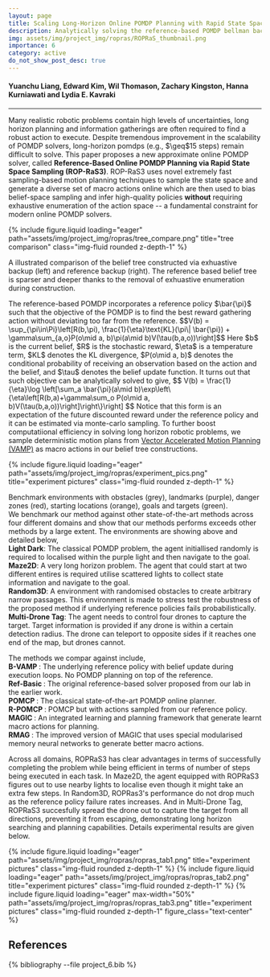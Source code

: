 ```yaml
---
layout: page
title: Scaling Long-Horizon Online POMDP Planning with Rapid State Space Sampling 
description: Analytically solving the reference-based POMDP bellman backup removes the need of neumerical optimisation during planning, and enables seemless integration of state space sampling and belief space sampling to solve long horizon POMDPs online.
img: assets/img/project_img/ropras/ROPRaS_thumbnail.png
importance: 6
category: active
do_not_show_post_desc: true
---
```


<h4>Yuanchu Liang, Edward Kim, Wil Thomason, Zachary Kingston, Hanna Kurniawati and Lydia E. Kavraki</h4>
<hr>

<p class="text-justify">
Many realistic robotic problems contain high levels of uncertainties, long horizon planning and information gatherings are often required to find a robust action to execute. Despite tremendous improvement in the scalability of POMDP
solvers, long-horizon pomdps (e.g., $\geq$15 steps) remain difficult to solve. This paper proposes a new approximate online POMDP solver, called <strong>Reference-Based Online POMDP Planning via Rapid State Space Sampling (ROP-RaS3)</strong>. ROP-RaS3 uses novel extremely fast sampling-based motion planning techniques to sample the state space and generate a diverse set of macro actions online which are then used to bias belief-space sampling and infer high-quality policies <strong>without</strong> requiring exhaustive enumeration of the action space -- a fundamental constraint for modern online POMDP solvers. 
</p>

{% include figure.liquid loading="eager" path="assets/img/project_img/ropras/tree_compare.png" title="tree comparison" class="img-fluid rounded z-depth-1" %}
<div class="caption">
    A illustrated comparison of the belief tree constructed via exhuastive backup (left) and reference backup (right). The reference based belief tree is sparser and deeper thanks to the removal of exhuastive enumeration during construction.
</div>

<p class="text-justify">
The reference-based POMDP incorporates a reference policy $\bar{\pi}$ such that the objective of the POMDP is to find the best reward gathering action without deviating too far from the reference.
$$V(b) = \sup_{\pi\in\Pi}\left[R(b,\pi), \frac{1}{\eta}\text{KL}(\pi\| \bar{\pi}) + \gamma\sum_{a,o}P(o\mid a, b)\pi(a\mid b)V(\tau(b,a,o))\right]$$
Here $b$ is the current belief, $R$ is the stochastic reward, $\eta$ is a temperature term, $KL$ denotes the KL divergence, $P(o\mid a, b)$ denotes the conditional probability of receiving an observation based on the action and the belief, and $\tau$ denotes the belief update function. It turns out that such objective can be analytically solved to give,
$$
V(b) = \frac{1}{\eta}\log \left[\sum_a \bar{\pi}(a\mid b)\exp\left\{\eta\left[R(b,a)+\gamma\sum_o P(o\mid a, b)V(\tau(b,a,o))\right]\right\}\right]
$$
Notice that this form is an expectation of the future discounted reward under the reference policy and it can be estimated via monte-carlo sampling. To further boost computatiional efficiency in solving long horizon robotic problems, we sample deterministic motion plans from <a href="https://github.com/KavrakiLab/vamp">Vector Accelerated Motion Planning (VAMP)</a> as macro actions in our belief tree constructions.
</p>

{% include figure.liquid loading="eager" path="assets/img/project_img/ropras/experiment_pics.png" title="experiment pictures" class="img-fluid rounded z-depth-1" %}
<div class="caption">
Benchmark environments with obstacles (grey), landmarks (purple), danger zones (red), starting locations (orange), goals and targets (green). <br>
</div>

<div class="text-justify">
We benchmark our method against other state-of-the-art methods across four different domains and show that our methods performs exceeds other methods by a large extent. The environments are showing above and detailed below, <br>
<strong>Light Dark</strong>: The classical POMDP problem, the agent initiallised randomly is required to localised within the purple light and then navigate to the goal. <br>
<strong>Maze2D</strong>: A very long horizon problem. The agent that could start at two different entires is required utilise scattered lights to collect state information and navigate to the goal. <br>
<strong>Random3D</strong>: A environment with randomised obstacles to create arbitrary narrow passages. This environment is made to stress test the robustness of the proposed method if underlying reference policies fails probabilistically. <br>
<strong>Multi-Drone Tag</strong>: The agent needs to control four drones to capture the target. Target information is provided if any drone is within a certain detection radius. The drone can teleport to opposite sides if it reaches one end of the map, but drones cannot. <br>

The methods we compar against include, <br>
<strong> B-VAMP </strong>: The underlying reference policy with belief update during execution loops. No POMDP planning on top of the reference. <br>
<strong> Ref-Basic </strong>: The original reference-based solver proposed from our lab in the earlier work. <br>
<strong> POMCP </strong>: The classical state-of-the-art POMDP online planner. <br>
<strong> R-POMCP </strong>: POMCP but with actions sampled from our reference policy. <br>
<strong> MAGIC </strong>: An integrated learning and planning framework that generate learnt macro actions for planning. <br>
<strong> RMAG </strong>: The improved version of MAGIC that uses special modularised memory neural networks to generate better macro actions. <br>

Across all domains, ROPRaS3 has clear advantages in terms of successfully completing the problem while being efficient in terms of number of steps being executed in each task. In Maze2D, the agent equipped with ROPRaS3 figures out to use nearby lights to localise even though it might take an extra few steps. In Random3D, ROPRas3's performance do not drop much as the reference policy failure rates increases. And in Multi-Drone Tag, ROPRaS3 succesfully spread the drone out to capture the target from all directions, preventing it from escaping, demonstrating long horizon searching and planning capabilities. Details experimental results are given below.
</div>

{% include figure.liquid loading="eager" path="assets/img/project_img/ropras/ropras_tab1.png" title="experiment pictures" class="img-fluid rounded z-depth-1" %}
{% include figure.liquid loading="eager" path="assets/img/project_img/ropras/ropras_tab2.png" title="experiment pictures" class="img-fluid rounded z-depth-1" %}
{% include figure.liquid loading="eager" max-width="50%" path="assets/img/project_img/ropras/ropras_tab3.png" title="experiment pictures" class="img-fluid rounded z-depth-1" figure_class="text-center" %}

<h2> References </h2>

<div class="publications">
   {% bibliography --file project_6.bib %}
</div>




